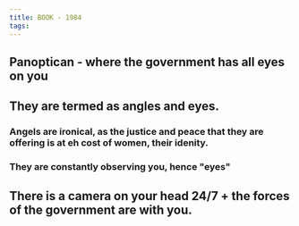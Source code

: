 ```yaml
---
title: BOOK - 1984
tags:
---
```


## Panoptican - where the government has all eyes on you 
## They are termed as angles and eyes.
### Angels are ironical, as the justice and peace that they are offering is at eh cost of women, their idenity.
### They are constantly observing you, hence "eyes"
## There is a camera on your head 24/7 + the forces of the government are with you.